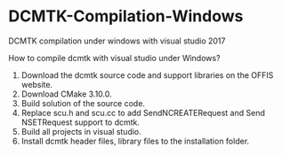 # DCMTK-Compilation-Windows
DCMTK compilation under windows with visual studio 2017

How to compile dcmtk with visual studio under Windows?

1. Download the dcmtk source code and support libraries on the OFFIS website.
2. Download CMake 3.10.0.
3. Build solution of the source code.
4. Replace scu.h and scu.cc to add SendNCREATERequest and Send NSETRequest support to dcmtk.
5. Build all projects in visual studio.
6. Install dcmtk header files, library files to the installation folder.
